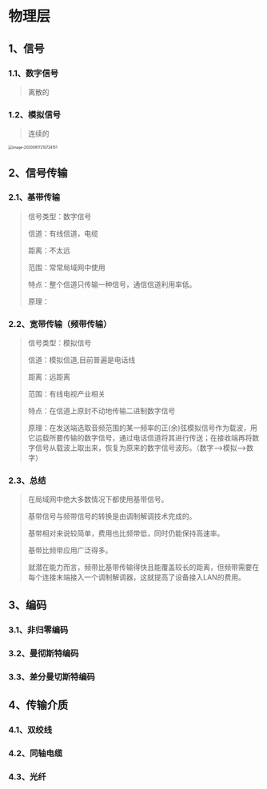 # 物理层

## 1、信号

### 1.1、数字信号

> 离散的

### 1.2、模拟信号

> 连续的

<img src="物理层.assets/image-20200817210724151.png" alt="image-20200817210724151" style="zoom: 50%;" />



## 2、信号传输

### 2.1、基带传输

> 信号类型：数字信号
>
> 信道：有线信道，电缆
>
> 距离：不太远
>
> 范围：常常局域网中使用
>
> 特点：整个信道只传输一种信号，通信信道利用率低。
>
> 原理：

### 2.2、宽带传输（频带传输）

> 信号类型：模拟信号
>
> 信道：模拟信道,目前普遍是电话线
>
> 距离：远距离
>
> 范围：有线电视产业相关
>
> 特点：在信道上原封不动地传输二进制数字信号
>
> 原理：在发送端选取音频范围的某一频率的正(余)弦模拟信号作为载波，用它运载所要传输的数字信号，通过电话信道将其进行传送；在接收端再将数字信号从载波上取出来，恢复为原来的数字信号波形。（数字——>模拟——>数字）

### 2.3、总结

> 在局域网中绝大多数情况下都使用基带信号。
>
> 基带信号与频带信号的转换是由调制解调技术完成的。
>
> 基带相对来说较简单，费用也比频带低，同时仍能保持高速率。
>
> 基带比频带应用广泛得多。
>
> 就潜在能力而言，频带比基带传输得快且能覆盖较长的距离，但频带需要在每个连接末端接入一个调制解调器，这就提高了设备接入LAN的费用。

## 3、编码

### 3.1、非归零编码

### 3.2、曼彻斯特编码

### 3.3、差分曼切斯特编码

## 4、传输介质

### 4.1、双绞线

### 4.2、同轴电缆

### 4.3、光纤